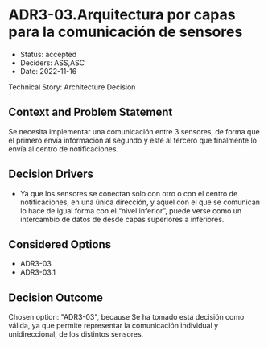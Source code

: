 # ADR3-03.Arquitectura por capas para la comunicación de sensores

* Status: accepted
* Deciders: ASS,ASC
* Date: 2022-11-16

Technical Story: Architecture Decision

## Context and Problem Statement

Se necesita implementar una comunicación entre 3 sensores, de forma que el primero envía información al segundo y este al tercero que finalmente lo envía al centro de notificaciones.

## Decision Drivers

* Ya que los sensores se conectan solo con otro o con el centro de notificaciones, en una única dirección, y aquel con el que se comunican lo hace de igual forma con el “nivel inferior”, puede verse como un intercambio de datos de desde capas superiores a inferiores.

## Considered Options

* ADR3-03
* ADR3-03.1

## Decision Outcome

Chosen option: "ADR3-03", because Se ha tomado esta decisión como válida, ya que permite representar la comunicación individual y unidireccional, de los distintos sensores.
